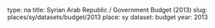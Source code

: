 type: na
title: Syrian Arab Republic / Government Budget (2013)
slug: places/sy/datasets/budget/2013
place: sy
dataset: budget
year: 2013
